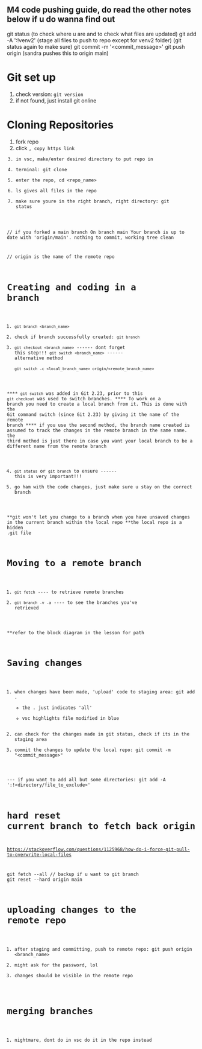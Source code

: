 ## M4 code pushing guide, do read the other notes below if u do wanna find out
git status (to check where u are and to check what files are updated)
git add -A ':!venv2'  (stage all files to push to repo except for venv2 folder)
(git status again to make sure)
git commit -m '<commit_message>'
git push origin <branchname>  (sandra pushes this to origin main)



# Git set up
1. check version: `git version`
2. if not found, just install git online 

# Cloning Repositories

1. fork repo
2. click <code>, copy https link 
3. in vsc, make/enter desired directory to put repo in
4. terminal: git clone <link> 
5. enter the repo, cd <repo_name>
6. ls gives all files in the repo
7. make sure youre in the right branch, right directory: git status

// if you forked a main branch
On branch main
Your branch is up to date with 'origin/main'.
nothing to commit, working tree clean

// origin is the name of the remote repo

# Creating and coding in a branch 

1. `git branch <branch_name>` 
2. check if branch successfully created: `git branch` 
3. `git checkout <branch_name>`           ------ dont forget this step!!! 
    `git switch <branch_name>`            ------ alternative method       
    `git switch -c <local_branch_name> origin/<remote_branch_name>` 

**** `git switch` was added in Git 2.23, prior to this `git checkout` was used to switch branches.
**** To work on a branch you need to create a local branch from it. This is done with the Git command switch (since Git 2.23) by giving it the name of the remote branch
**** if you use the second method, the branch name created is assumed to track the changes in the remote branch in the same name. the third method is just there in case you want your local branch to be a different name from the remote branch


4. `git status` or `git branch` to ensure                 ------ this is very important!!! 
5. go ham with the code changes, just make sure u stay on the correct branch

**git won't let you change to a branch when you have unsaved changes in the current branch within the local repo
**the local repo is a hidden .git file 


# Moving to a remote branch
1. `git fetch`            ---- to retrieve remote branches
2. `git branch -v -a`     ---- to see the branches you've retrieved



**refer to the block diagram in the lesson for path 
# Saving changes 

1. when changes have been made, 'upload' code to staging area: git add . 
    - the . just indicates 'all'
    - vsc highlights file modified in blue
2. can check for the changes made in git status, check if its in the staging area
3. commit the changes to update the local repo: git commit -m "<commit_message>"

--- if you want to add all but some directories:
git add -A ':!<directory/file_to_exclude>'   

# hard reset current branch to fetch back origin
https://stackoverflow.com/questions/1125968/how-do-i-force-git-pull-to-overwrite-local-files 

git fetch --all 
// backup if u want to
git branch <backupbranchname>
git reset --hard origin main

# uploading changes to the remote repo
1. after staging and committing, push to remote repo: git push origin <branch_name> 
2. might ask for the password, lol
3. changes should be visible in the remote repo


# merging branches
1. nightmare, dont do in vsc do it in the repo instead



